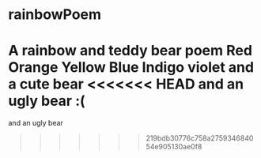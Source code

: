 # rainbowPoem
A rainbow and teddy bear poem
Red
Orange
Yellow
Blue
Indigo
violet
and a cute bear
<<<<<<< HEAD
and an ugly bear :(
=======
and an ugly bear 
>>>>>>> 219bdb30776c758a275934684054e905130ae0f8
